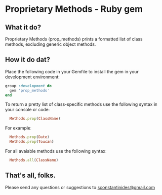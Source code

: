 
# Proprietary Methods - Ruby gem

## What it do?

Proprietary Methods (prop_methods) prints a formatted list of class methods, excluding generic object methods.

## How it do dat?

Place the following code in your Gemfile to install the gem in your development environment:

```ruby
group :development do
  gem 'prop_methods'
end
```

To return a pretty list of class-specific methods use the following syntax in your console or code:

```ruby
  Methods.prop(ClassName)
```

For example:
```ruby
  Methods.prop(Date)
  Methods.prop(Toucan)
```

For all avaiable methods use the following syntax:
```ruby
  Methods.all(ClassName)
```

## That's all, folks.

Please send any questions or suggestions to sconstantinides@gmail.com
